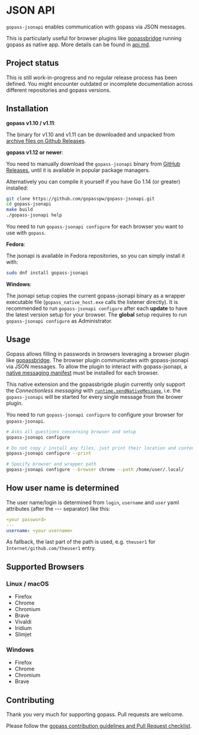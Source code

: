 # JSON API

`gopass-jsonapi` enables communication with gopass via JSON messages.

This is particularly useful for browser plugins like [gopassbridge](https://github.com/gopasspw/gopassbridge) running gopass as native app.
More details can be found in [api.md](./docs/api.md).

## Project status

This is still work-in-progress and no regular release process has been defined.
You might encounter outdated or incomplete documentation across different repositories and gopass versions.

## Installation

**gopass v1.10 / v1.11**:

The binary for v1.10 and v1.11 can be downloaded and unpacked from
[archive files on Github Releases](https://github.com/gopasspw/gopass/releases/tag/v1.11.0).

**gopass v1.12 or newer**:

You need to manually download the `gopass-jsonapi` binary from [GitHub Releases](https://github.com/gopasspw/gopass-jsonapi/releases),
until it is available in popular package managers.

Alternatively you can compile it yourself if you have Go 1.14 (or greater) installed:

```bash
git clone https://github.com/gopasspw/gopass-jsonapi.git
cd gopass-jsonapi
make build
./gopass-jsonapi help
```

You need to run `gopass-jsonapi configure` for each browser you want to use with `gopass`.

**Fedora**:

The jsonapi is available in Fedora repositories, so you can simply install it with:

```bash
sudo dnf install gopass-jsonapi
```

**Windows**:

The jsonapi setup copies the current gopass-jsonapi binary as a wrapper executable file (`gopass_native_host.exe` calls the listener directly).
It is recommended to run `gopass-jsonapi configure` after each **update** to have the latest version setup for your browser.
The **global** setup requires to run `gopass-jsonapi configure` as Administrator.

## Usage

Gopass allows filling in passwords in browsers leveraging a browser plugin like [gopassbridge](https://github.com/gopasspw/gopassbridge).
The browser plugin communicates with gopass-jsonapi via JSON messages.
To allow the plugin to interact with gopass-jsonapi,
a [native messaging manifest](https://developer.mozilla.org/en-US/Add-ons/WebExtensions/Native_messaging) must be installed for each browser.

This native extension and the gopassbrigde plugin currently only support the *Connectionless messaging* with [`runtime.sendNativeMessage`](https://github.com/gopasspw/gopassbridge/blob/master/web-extension/generic.js#L54), i.e.
the `gopass-jsonapi` will be started for every single message from the brower plugin.

You need to run `gopass-jsonapi configure` to configure your browser for `gopass-jsonapi`.

```bash
# Asks all questions concerning browser and setup
gopass-jsonapi configure

# Do not copy / install any files, just print their location and content
gopass-jsonapi configure --print

# Specify browser and wrapper path
gopass-jsonapi configure --browser chrome --path /home/user/.local/
```

## How user name is determined

The user name/login is determined from `login`, `username` and `user` yaml attributes (after the --- separator) like this:

```yaml
<your password>
---
username: <your username>
```

As fallback, the last part of the path is used, e.g. `theuser1` for `Internet/github.com/theuser1` entry.

## Supported Browsers

### Linux / macOS

- Firefox
- Chrome
- Chromium
- Brave
- Vivaldi
- Iridium
- Slimjet

### Windows

- Firefox
- Chrome
- Chromium
- Brave

## Contributing

Thank you very much for supporting gopass. Pull requests are welcome.

Please follow the [gopass contribution guidelines and Pull Request checklist](https://github.com/gopasspw/gopass/blob/master/CONTRIBUTING.md#pull-request-checklist).
